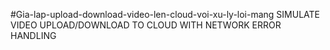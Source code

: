 #Gia-lap-upload-download-video-len-cloud-voi-xu-ly-loi-mang
 SIMULATE VIDEO UPLOAD/DOWNLOAD TO CLOUD WITH NETWORK ERROR HANDLING
